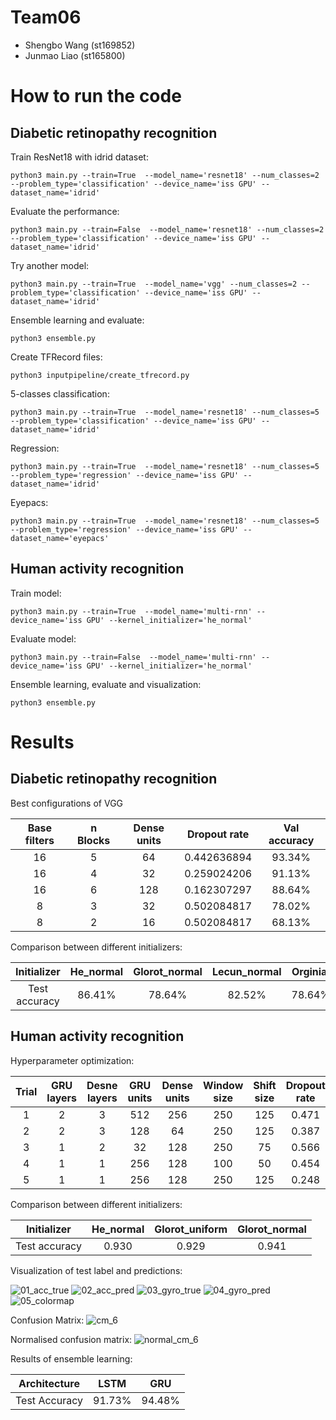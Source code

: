 # Team06
- Shengbo Wang (st169852)
- Junmao Liao (st165800)

# How to run the code
## Diabetic retinopathy recognition
Train ResNet18 with idrid dataset:

`python3 main.py --train=True  --model_name='resnet18' --num_classes=2 --problem_type='classification' --device_name='iss GPU' --dataset_name='idrid'`

Evaluate the performance:

`python3 main.py --train=False  --model_name='resnet18' --num_classes=2 --problem_type='classification' --device_name='iss GPU' --dataset_name='idrid'`

Try another model:

`python3 main.py --train=True  --model_name='vgg' --num_classes=2 --problem_type='classification' --device_name='iss GPU' --dataset_name='idrid'`

Ensemble learning and evaluate:

`python3 ensemble.py`

Create TFRecord files:

`python3 inputpipeline/create_tfrecord.py`

5-classes classification:

`python3 main.py --train=True  --model_name='resnet18' --num_classes=5 --problem_type='classification' --device_name='iss GPU' --dataset_name='idrid'`

Regression:

`python3 main.py --train=True  --model_name='resnet18' --num_classes=5 --problem_type='regression' --device_name='iss GPU' --dataset_name='idrid'`

Eyepacs:

`python3 main.py --train=True  --model_name='resnet18' --num_classes=5 --problem_type='regression' --device_name='iss GPU' --dataset_name='eyepacs'`


## Human activity recognition
Train model:

`python3 main.py --train=True  --model_name='multi-rnn' --device_name='iss GPU' --kernel_initializer='he_normal'`

Evaluate model:

`python3 main.py --train=False  --model_name='multi-rnn' --device_name='iss GPU' --kernel_initializer='he_normal'`

Ensemble learning, evaluate and visualization:

`python3 ensemble.py`

# Results
## Diabetic retinopathy recognition
Best configurations of VGG

| Base filters | n Blocks | Dense units | Dropout rate | Val accuracy |
| :---: | :---: | :---: | :---: | :---: |
| 16 | 5 | 64 | 0.442636894 | 93.34% |
| 16 | 4 | 32 | 0.259024206 | 91.13% |
| 16 | 6 | 128 | 0.162307297 | 88.64% |
| 8 | 3 | 32 | 0.502084817 | 78.02% |
| 8 | 2 | 16 | 0.502084817 | 68.13% |


Comparison between different initializers:

| Initializer | He_normal | Glorot_normal | Lecun_normal | Orginial |
| :---: |:---: | :---: | :---: | :---: |
| Test accuracy | 86.41% | 78.64% | 82.52% | 78.64% | 


## Human activity recognition

Hyperparameter optimization:

| Trial | GRU layers | Desne layers | GRU units | Dense units | Window size | Shift size | Dropout rate | Val accuracy |
| :---: | :---: | :---: | :---: | :---: | :---: | :---: | :---: | :---: |
| 1 | 2 | 3 | 512 | 256 | 250 | 125 | 0.471 | 92.9% |
| 2 | 2 | 3 | 128 | 64 | 250 | 125 | 0.387 | 90.8% |
| 3 | 1 | 2 | 32 | 128 | 250 | 75 | 0.566 | 85.1% |
| 4 | 1 | 1 | 256 | 128 | 100 | 50 | 0.454 | 85.8% |
| 5 | 1 | 1 | 256 | 128 | 250 | 125 | 0.248 | 88.4% |


Comparison between different initializers:

| Initializer | He_normal | Glorot_uniform | Glorot_normal |
| :---: |:---: | :---: | :---: |
| Test accuracy | 0.930 | 0.929 | 0.941 | 


Visualization of test label and predictions:

![01_acc_true](https://github.tik.uni-stuttgart.de/iss/dl-lab-2020-team06/blob/master/human_activity_recognition/01_acc%20signals%20with%20true%20labels%20visualization.png)
![02_acc_pred](https://github.tik.uni-stuttgart.de/iss/dl-lab-2020-team06/blob/master/human_activity_recognition/02_acc%20signals%20with%20predictions%20visualization.png)
![03_gyro_true](https://github.tik.uni-stuttgart.de/iss/dl-lab-2020-team06/blob/master/human_activity_recognition/03_gyro%20signals%20with%20true%20labels%20visualization.png)
![04_gyro_pred](https://github.tik.uni-stuttgart.de/iss/dl-lab-2020-team06/blob/master/human_activity_recognition/04_gyro%20signals%20with%20predictions%20visualization.png)
![05_colormap](https://github.tik.uni-stuttgart.de/iss/dl-lab-2020-team06/blob/master/human_activity_recognition/05_colormap.png)


Confusion Matrix:
![cm_6](https://github.tik.uni-stuttgart.de/iss/dl-lab-2020-team06/blob/master/human_activity_recognition/evaluation/cm_6.png)


Normalised confusion matrix:
![normal_cm_6](https://github.tik.uni-stuttgart.de/iss/dl-lab-2020-team06/blob/master/human_activity_recognition/evaluation/normal_cm_6.png)


Results of ensemble learning:

| Architecture | LSTM | GRU |
| :---: | :---: | :---: |
| Test Accuracy | 91.73% | 94.48% | 